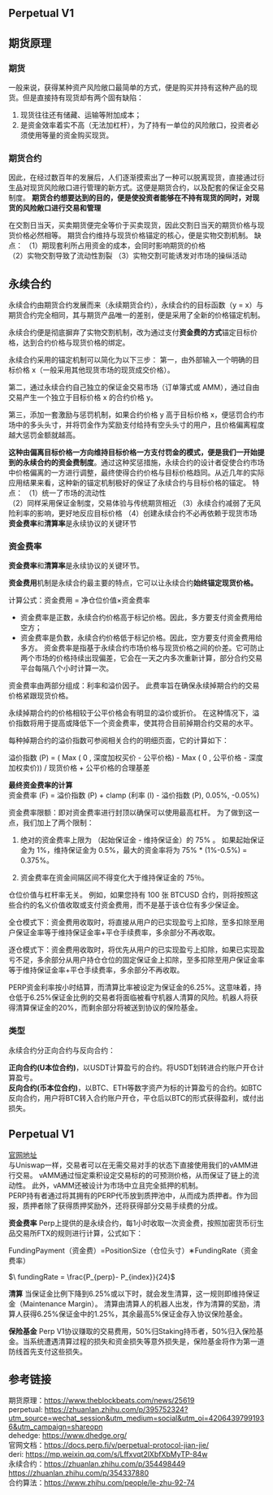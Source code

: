 ## Perpetual V1 
## 期货原理
### 期货
一般来说，获得某种资产风险敞口最简单的方式，便是购买并持有这种产品的现货。但是直接持有现货却有两个固有缺陷：
1. 现货往往还有储藏、运输等附加成本；  
2. 是资金效率着实不高（无法加杠杆），为了持有一单位的风险敞口，投资者必须使用等量的资金购买现货。    

### 期货合约
因此，在经过数百年的发展后，人们逐渐摸索出了一种可以脱离现货，直接通过衍生品对现货风险敞口进行管理的新方式。这便是期货合约，以及配套的保证金交易制度。
**期货合约想要达到的目的，便是使投资者能够在不持有现货的同时，对现货的风险敞口进行交易和管理**

在交割日当天，买卖期货便完全等价于买卖现货，因此交割日当天的期货价格与现货价格必然相等。
期货合约维持与现货价格锚定的核心，便是实物交割机制。
缺点：
（1）期现套利所占用资金的成本，会同时影响期货的价格  
（2）实物交割导致了流动性割裂
（3）实物交割可能诱发对市场的操纵活动

## 永续合约

永续合约由期货合约发展而来（永续期货合约），永续合约的目标函数（y = x）与期货合约完全相同，其与期货产品唯一的差别，便是采用了全新的价格锚定机制。

永续合约便是彻底摒弃了实物交割机制，改为通过支付**资金费的方式**锚定目标价格，达到合约价格与现货价格的绑定。  

永续合约采用的锚定机制可以简化为以下三步：
第一，由外部输入一个明确的目标价格 x（一般采用其他现货市场的现货成交价格）。

第二，通过永续合约自己独立的保证金交易市场（订单簿式或 AMM），通过自由交易产生一个独立于目标价格 x 的合约价格 y。

第三，添加一套激励与惩罚机制，如果合约价格 y 高于目标价格 x，便惩罚合约市场中的多头头寸，并将罚金作为奖励支付给持有空头头寸的用户，且价格偏离程度越大惩罚金额就越高。

**这种由偏离目标价格一方向维持目标价格一方支付罚金的模式，便是我们一开始提到的永续合约的资金费制度**。通过这种奖惩措施，永续合约的设计者促使合约市场中价格偏离的一方进行调整，最终使得合约价格与目标价格趋同。从近几年的实际应用结果来看，这种新的锚定机制极好的保证了永续合约与目标价格的锚定。
   特点：
   （1）统一了市场的流动性  
   （2）同样采用保证金制度，交易体验与传统期货相近
   （3）永续合约减弱了无风险利率的影响，更好地反应目标价格
   （4）创建永续合约不必再依赖于现货市场
**资金费率**和**清算率**是永续协议的关键环节 

### 资金费率  
**资金费率**和**清算率**是永续协议的关键环节。

**资金费用**机制是永续合约最主要的特点，它可以让永续合约**始终锚定现货价格。**

计算公式：资金费用 = 净仓位价值×资金费率

- 资金费率是正数，永续合约价格高于标记价格。因此，多方要支付资金费用给空方；
- 资金费率是负数，永续合约价格低于标记价格。因此，空方要支付资金费用给多方。
资金费率是指基于永续合约市场价格与现货价格之间的价差。它可防止两个市场的价格持续出现偏差，它会在一天之内多次重新计算，部分合约交易平台每隔八个小时计算一次。

资金费率由两部分组成：利率和溢价因子。 此费率旨在确保永续掉期合约的交易价格紧跟现货价格。

永续掉期合约的价格相较于公平价格会有明显的溢价或折价。 在这种情况下，溢价指数将用于提高或降低下一个资金费率，使其符合目前掉期合约交易的水平。    

每种掉期合约的溢价指数可参阅相关合约的明细页面，它的计算如下：

溢价指数 (P) = ( Max ( 0 , 深度加权买价 - 公平价格) - Max ( 0 , 公平价格 - 深度加权卖价)) / 现货价格 + 公平价格的合理基差  

**最终资金费率的计算**  
资金费率 (F) = 溢价指数 (P) + clamp (利率 (I) - 溢价指数 (P), 0.05%, -0.05%)

资金费率限额：即对资金费率进行封顶以确保可以使用最高杠杆。 为了做到这一点，我们加上了两个限制：

1. 绝对的资金费率上限为 （起始保证金 - 维持保证金）的 75% 。 如果起始保证金为 1%，维持保证金为 0.5%，最大的资金率将为 75% * (1%-0.5%) = 0.375%。

2. 资金费率在资金间隔区间不得变化大于维持保证金的 75％。

仓位价值与杠杆率无关。 例如，如果您持有 100 张 BTCUSD 合约，则将按照这些合约的名义价值收取或支付资金费用，而不是基于该仓位有多少保证金。

全仓模式下：资金费用收取时，将直接从用户的已实现盈亏上扣除，至多扣除至用户保证金率等于维持保证金率+平仓手续费率，多余部分不再收取。

逐仓模式下：资金费用收取时，将优先从用户的已实现盈亏上扣除，如果已实现盈亏不足，多余部分从用户持仓仓位的固定保证金上扣除，至多扣除至用户保证金率等于维持保证金率+平仓手续费率，多余部分不再收取。


PERP资金利率按小时结算，而清算比率被设定为保证金的6.25%。这意味着，持仓低于6.25%保证金比例的交易者将面临被看守机器人清算的风险。机器人将获得清算保证金的20%，而剩余部分将被送到协议的保险基金。

### 类型
永续合约分正向合约与反向合约：

**正向合约(U本位合约)**，以USDT计算盈亏的合约。将USDT划转进合约账户开仓计算盈亏。  
**反向合约(币本位合约)**，以BTC、ETH等数字资产为标的计算盈亏的合约。如BTC反向合约，用户将BTC转入合约账户开仓，平仓后以BTC的形式获得盈利，或付出损失。  

## Perpetual V1
   [官网地址](https://perp.exchange/t/BTC:USDC)  
   与Uniswap一样，交易者可以在无需交易对手的状态下直接使用我们的vAMM进行交易。 vAMM通过恒定乘积设定交易标的的可预测价格，从而保证了链上的流动性。 此外，vAMM还被设计为市场中立且完全抵押的机制。  
   PERP持有者通过将其拥有的PERP代币放到质押池中，从而成为质押者。作为回报，质押者除了获得质押奖励外，还将获得部分交易手续费的分成。  

  **资金费率**
Perp上提供的是永续合约，每1小时收取一次资金费，按照加密货币衍生品交易所FTX的规则进行计算，公式如下：

FundingPayment（资金费）=PositionSize（仓位头寸）∗FundingRate（资金费率）

$\ fundingRate = \frac{P_{perp}- P_{index}}{24}$   


**清算**
当保证金比例下降到6.25%或以下时，就会发生清算，这一规则即维持保证金（Maintenance Margin）。
清算由清算人的机器人出发，作为清算的奖励，清算人获得6.25%保证金中的1.25%，其余最高5%保证金存入协议保险基金。

**保险基金**
Perp V1协议赚取的交易费用，50%归Staking持币者，50%归入保险基金。当系统遭遇清算过程的损失和资金损失等意外损失是，保险基金将作为第一道防线首先支付这些损失。  




## 参考链接
期货原理：https://www.theblockbeats.com/news/25619  
perpetual: https://zhuanlan.zhihu.com/p/395752324?utm_source=wechat_session&utm_medium=social&utm_oi=42064397991936&utm_campaign=shareopn    
dehedge: <https://www.dhedge.org/>   
官网文档：https://docs.perp.fi/v/perpetual-protocol-jian-jie/   
deri: https://mp.weixin.qq.com/s/Lffxvqt2lXbfXbMyTP-84w    
永续合约：https://zhuanlan.zhihu.com/p/354498449  
https://zhuanlan.zhihu.com/p/354337880    
合约算法：https://www.zhihu.com/people/le-zhu-92-74  